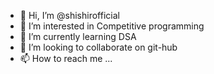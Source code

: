 - 👋 Hi, I’m @shishirofficial
- 👀 I’m interested in Competitive programming
- 🌱 I’m currently learning DSA 
- 💞️ I’m looking to collaborate on git-hub
- 📫 How to reach me ...

<!---
shishirofficial/shishirofficial is a ✨ special ✨ repository because its `README.md` (this file) appears on your GitHub profile.
You can click the Preview link to take a look at your changes.
--->

